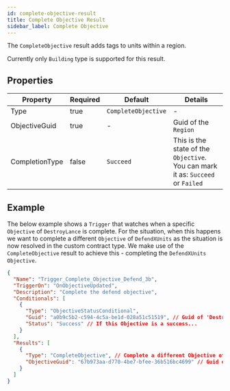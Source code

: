 ```yaml
---
id: complete-objective-result
title: Complete Objective Result
sidebar_label: Complete Objective
---
```


The `CompleteObjective` result adds tags to units within a region.

Currently only `Building` type is supported for this result.

## Properties

| Property       | Required | Default             | Details                                                                         |
| -------------- | -------- | ------------------- | ------------------------------------------------------------------------------- |
| Type           | true     | `CompleteObjective` | -                                                                               |
| ObjectiveGuid  | true     | -                   | Guid of the `Region`                                                            |
| CompletionType | false    | `Succeed`           | This is the state of the `Objective`. You can mark it as: `Succeed` or `Failed` |

## Example

The below example shows a `Trigger` that watches when a specific `Objective` of `DestroyLance` is complete. For the situation, when this happens we want to complete a different `Objective` of `DefendXUnits` as the situation is now resolved in the custom contract type. We make use of the `CompleteObjective` result to achieve this - completing the `DefendXUnits` `Objective`.

```json
{
  "Name": "Trigger_Complete_Objective_Defend_3b",
  "TriggerOn": "OnObjectiveUpdated",
  "Description": "Complete the defend objective",
  "Conditionals": [
    {
      "Type": "ObjectiveStatusConditional",
      "Guid": "a0b9c5b2-c594-4c5a-be1d-028a51c51519", // Guid of 'DestroyLance' Objective 'Objective_DestroyLance'
      "Status": "Success" // If this Objective is a success...
    }
  ],
  "Results": [
    {
      "Type": "CompleteObjective", // Complete a different Objective of subtype 'DefendXUnits'
      "ObjectiveGuid": "67b973aa-d770-4be7-bfee-36b516bc4699" // Guid of 'DefendXUnits' Objective 'Objective_DefendBuildings'
    }
  ]
}
```

